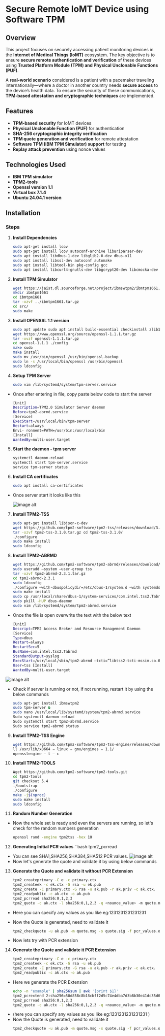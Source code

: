 # Secure Remote IoMT Device using Software TPM

## Overview  
This project focuses on securely accessing patient monitoring devices in the **Internet of Medical Things (IoMT)** ecosystem. The key objective is to ensure **secure remote authentication and verification** of these devices using **Trusted Platform Module (TPM) and Physical Unclonable Functions (PUF)**.  

A **real-world scenario** considered is a patient with a pacemaker traveling internationally—where a doctor in another country needs **secure access** to the device’s health data. To ensure the security of these communications, **TPM-based attestation and cryptographic techniques** are implemented.

## Features  
- **TPM-based security** for IoMT devices  
- **Physical Unclonable Function (PUF)** for authentication  
- **SHA-256 cryptographic integrity verification**  
- **TPM quote generation and verification** for remote attestation  
- **Software TPM (IBM TPM Simulator) support** for testing  
- **Replay attack prevention** using nonce values  

## Technologies Used  
- **IBM TPM simulator**
- **TPM2-tools**
- **Openssl version 1.1**
- **Virtual box 7.1.4**
- **Ubuntu 24.04.1 version**

## Installation  

### Steps  
1. **Install Dependencies**  
   ```bash
   sudo apt-get install lcov 
   sudo apt-get install lcov autoconf-archive liburiparser-dev
   sudo apt install libdbus-1-dev libglib2.0-dev dbus-x11
   sudo apt install libssl-dev autoconf automake
   sudo apt install libtool-bin pkg-config gcc 
   sudo apt install libcurl4-gnutls-dev libgcrypt20-dev libcmocka-dev uthash-dev


2. **Install TPM Simulator**
   ```bash
   wget https://jaist.dl.sourceforge.net/project/ibmswtpm2/ibmtpm1661.tar.gz
   mkdir ibmtpm1661
   cd ibmtpm1661
   tar -xzvf ../ibmtpm1661.tar.gz
   cd src/
   sudo make

3. **Install OPENSSL 1.1 version**
   ```bash
   sudo apt update sudo apt install build-essential checkinstall zlib1g-dev
   wget https://www.openssl.org/source/openssl-1.1.1.tar.gz
   tar -xvzf openssl-1.1.1.tar.gz
   cd openssl-1.1.1 ./config
   make sudo
   make install
   sudo mv /usr/bin/openssl /usr/bin/openssl.backup
   sudo ln -s /usr/local/bin/openssl /usr/bin/openssl
   sudo ldconfig
   
4. **Setup TPM Server**
   ```bash
   sudo vim /lib/systemd/system/tpm-server.service
- Once after entering in file, copy paste below code to start the server
  ```bash
  [Unit]
  Description=TPM2.0 Simulator Server daemon 
  Before=tpm2-abrmd.service 
  [Service] 
  ExecStart=/usr/local/bin/tpm-server 
  Restart=always 
  Envi- ronment=PATH=/usr/bin:/usr/local/bin 
  [Install] 
  WantedBy=multi-user.target

5. **Start the daemon - tpm server**
   ```bash
   systemctl daemon-reload
   systemctl start tpm-server.service
   service tpm-server status
   
6. **Install CA certificates**
   ```bash
   sudo apt install ca-certificates
   
- Once server start it looks like this
  
  ![image alt](https://github.com/teja-tp0472/Secure-Remote-IoMT-device-using-Software-TPM/blob/abeb2e12daa63adce6dc2dd8a56076d636288114/Screenshot%202025-01-28%20215606.png)

7. **Install TPM2-TSS**
   ```bash
   sudo apt-get install libjson-c-dev
   wget https://github.com/tpm2-software/tpm2-tss/releases/download/3.1.0/tpm2-tss-3.1.0.tar.gz
   tar -xzvf tpm2-tss-3.1.0.tar.gz cd tpm2-tss-3.1.0/
   ./configure
   sudo make install
   sudo ldconfig

8. **Install TPM2-ABRMD**
   ```bash
   wget https://github.com/tpm2-software/tpm2-abrmd/releases/download/2.3.1/tpm2- abrmd-2.3.1.tar.gz
   sudo useradd –system –user-group tss
   tar -xzvf tpm2-abrmd-2.3.1.tar.gz
   cd tpm2-abrmd-2.3.1
   sudo ldconfig
   ./configure –with-dbuspolicydir=/etc/dbus-1/system.d –with systemdsystemunitdir=/usr/lib/systemd/system
   sudo make install
   sudo cp /usr/local/share/dbus-1/system-services/com.intel.tss2.Tabrmd.service /usr/share/dbus- 1/system-services/
   sudo pkill -HUP dbus-daemon
   sudo vim /lib/systemd/system/tpm2-abrmd.service
   
- Once the file is open overwrite the text with the below text
  ```bash
  [Unit]
  Descript=TPM2 Access Broker and Resource Management Daemon
  [Service]
  Type=dbus
  Restart=always
  RestartSec=5
  BusName=com.intel.tss2.Tabrmd
  StandardOutput=syslog
  ExecStart=/usr/local/sbin/tpm2-abrmd –tcti=”libtss2-tcti-mssim.so.0:host=127.0.0.1,port=232
  User=tss [Install]
  WantedBy=multi-user.target
  
![image alt](https://github.com/teja-tp0472/Secure-Remote-IoMT-device-using-Software-TPM/blob/18a6ecaba7901aa67f1ab996a4e7c4019fc0af98/Screenshot%202025-01-28%20220618.png)

- Check if server is running or not, if not running, restart it by using the below commands
  ```bash
  sudo apt-get install ibmswtpm2
  sudo tpm-server &
  sudo nano /usr/local/lib/systemd/system/tpm2-abrmd.service
  Sudo systemctl daemon-reload
  Sudo systemctl start tpm2-abrmd.service
  Sudo service tpm2-abrmd status

9. **Install TPM2-TSS Engine**
    ```bash
    wget https://github.com/tpm2-software/tpm2-tss-engine/releases/download/v1.1.0/tpm2-tss-engine-1.1.0.tar.gz
    ll /usr/lib/x8664 − linux − gnu/engines − 1.1/
    opensslengine − t – c

10. **Install TPM2-TOOLS**
    ```bash
    Wget https://github.com/tpm2-software/tpm2-tools.git
    cd tpm2-tools
    git checkout 5.4
    ./bootstrap
    ./configure
    make -j$(nproc)
    sudo make install
    sudo ldconfig

11. **Random Number Generation**
- Now the whole set is ready and even the servers are running, so let's check for the random numbers generation
  ```bash
  openssl rand -engine tpm2tss -hex 10

12. **Generating Initial PCR values**
    ``bash
    tpm2_pcrread

- You can see SHA1,SHA256,SHA384,SHA512 PCR values.
   ![image alt]()
- Now let's generate the quote and validate it by using below commands

13. **Generate the Quote and validate it without PCR Extension**
    ```bash
    tpm2_createprimary -C e -c primary.ctx
    tpm2_createek -c ek.ctx -G rsa -u ek.pub
    tpm2_create -C primary.ctx -G rsa -u ak.pub -r ak.priv -c ak.ctx.
    tpm2_readpublic -c ak.ctx -o ak.pub
    tpm2_pcrread sha256:0,1,2,3
    tpm2_quote -c ak.ctx -l sha256:0,1,2,3 -q <nounce_value> -m quote.msg -s quote.sig -o pcr_values.out

- Here you can specify any values as you like eg:1231231231231231
- Now the Quote is generated, need to validate it
  
   ```bash
   tpm2_checkquote -u ak.pub -m quote.msg -s quote.sig -f pcr_values.out -q <nounce_value>

- Now lets try with PCR extension

14. **Generate the Quote and validate it PCR Extension**
     ```bash
     tpm2_createprimary -C e -c primary.ctx
     tpm2_createek -c ek.ctx -G rsa -u ek.pub
     tpm2_create -C primary.ctx -G rsa -u ak.pub -r ak.priv -c ak.ctx.
     tpm2_readpublic -c ak.ctx -o ak.pub
     
- Here we generate the PCR Extension
     ```bash
  echo -n "example" | sha256sum | awk '{print $1}'
  tpm2_pcrextend 2:sha256=50d858c8b18cbff2d5c74e4dba7d3b8b30e41dc35d0026b9c5e26b48d386c78f
  tpm2_pcrread sha256:0,1,2,3
  tpm2_quote -c ak.ctx -l sha256:0,1,2,3 -q <nounce_value> -m quote.msg -s quote.sig -o pcr_values.out
  
- (here you can specify any values as you like eg:1231231231231231 )
- Now the Quote is generated, need to validate it
   ```bash
   tpm2_checkquote -u ak.pub -m quote.msg -s quote.sig -f pcr_values.out -q <nounce_value>


  

